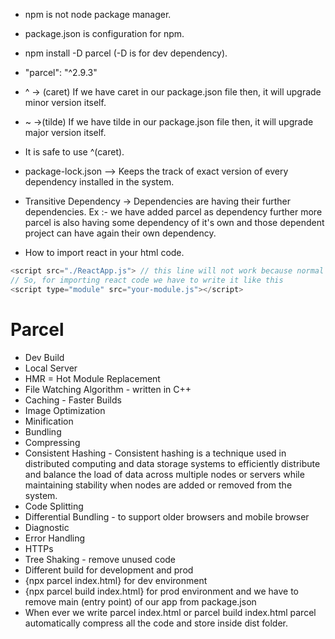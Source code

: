 - npm is not node package manager.
- package.json is configuration for npm.
- npm install -D parcel (-D is for dev dependency).
- "parcel": "^2.9.3"
- ^ -> (caret) If we have caret in our package.json file then, it will upgrade minor version itself.
- ~ ->(tilde) If we have tilde in our package.json file then, it will upgrade major version itself.
- It is safe to use ^(caret).

- package-lock.json --> Keeps the track of exact version of every dependency installed in the system.
- Transitive Dependency -> Dependencies are having their further dependencies.
Ex :- we have added parcel as dependency further more parcel is also having some dependency of it's own and those dependent project can have again their own dependency.


- How to import react in your html code.
```javascript
<script src="./ReactApp.js"> // this line will not work because normal Browser scripts cannot have imports or exports
// So, for importing react code we have to write it like this 
<script type="module" src="your-module.js"></script>

```
# Parcel
- Dev Build
- Local Server
- HMR = Hot Module Replacement
- File Watching Algorithm - written in C++
- Caching - Faster Builds
- Image Optimization
- Minification
- Bundling
- Compressing
- Consistent Hashing - Consistent hashing is a technique used in distributed computing and data storage systems to efficiently distribute and balance the load of data across multiple nodes or servers while maintaining stability when nodes are added or removed from the system.
- Code Splitting
- Differential Bundling - to support older browsers and mobile browser
- Diagnostic
- Error Handling
- HTTPs
- Tree Shaking - remove unused code
- Different build for development and prod 
- {npx parcel index.html} for dev environment
- {npx parcel build index.html} for prod environment and we have to remove main (entry point) of our app from package.json
- When ever we write parcel index.html or parcel build index.html parcel automatically compress all the code and store inside dist folder.

